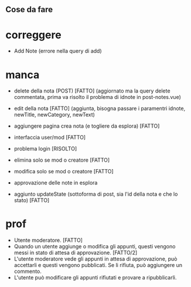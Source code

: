 ## Cose da fare

# correggere
- Add Note (errore nella query di add)

# manca
- delete della nota (POST) [FATTO] (aggiornato ma la query delete commentata, prima va risolto il problema di idnote in post-notes.vue)
- edit della nota [FATTO]  (aggiunta, bisogna passare i paramentri idnote, newTitle, newCategory, newText)
- aggiungere pagina crea nota (e togliere da esplora) [FATTO]

- interfaccia user/mod [FATTO]
- problema login [RISOLTO]
- elimina solo se mod o creatore [FATTO]
- modifica solo se mod o creatore [FATTO]
- approvazione delle note in esplora
- aggiunto updateState (sottoforma di post, sia l'id della nota e che lo stato) [FATTO]

# prof
- Utente moderatore. [FATTO]
- Quando un utente aggiunge o modifica gli appunti, questi vengono messi in stato di attesa di approvazione. [FATTO/2]
- L'utente moderatore vede gli appunti in attesa di approvazione, può accettarli e questi vengono pubblicati. Se li rifiuta, può aggiungere un commento.
- L'utente può modificare gli appunti rifiutati e provare a ripubblicarli.
